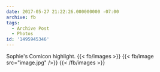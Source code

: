 ```yaml
---
date: 2017-05-27 21:22:26.000000000 -07:00
archive: fb
tags: 
  - Archive Post
  - Photos
id: '1495945346'
---
```


Sophie's Comicon highlight.
{{< fb/images >}}
{{< fb/image src="image.jpg" />}}
{{< /fb/images >}}
